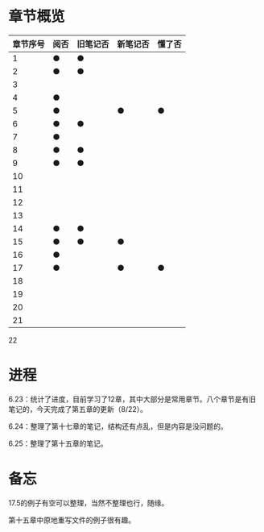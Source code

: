 # 章节概览

| 章节序号 | 阅否 | 旧笔记否 | 新笔记否 | 懂了否 |
| -------- | ---- | -------- | -------- | ------ |
| 1        | ●    | ●        |          |        |
| 2        | ●    | ●        |          |        |
| 3        |      |          |          |        |
| 4        | ●    |          |          |        |
| 5        | ●    |          | ●        | ●      |
| 6        | ●    | ●        |          |        |
| 7        | ●    |          |          |        |
| 8        | ●    | ●        |          |        |
| 9        | ●    | ●        |          |        |
| 10       |      |          |          |        |
| 11       |      |          |          |        |
| 12       |      |          |          |        |
| 13       |      |          |          |        |
| 14       | ●    | ●        |          |        |
| 15       | ●    | ●        | ●        |        |
| 16       | ●    |          |          |        |
| 17       | ●    |          | ●        | ●      |
| 18       |      |          |          |        |
| 19       |      |          |          |        |
| 20       |      |          |          |        |
| 21       |      |          |          |        |

22

# 进程

6.23：统计了进度，目前学习了12章，其中大部分是常用章节。八个章节是有旧笔记的，今天完成了第五章的更新（8/22）。

6.24：整理了第十七章的笔记，结构还有点乱，但是内容是没问题的。

6.25：整理了第十五章的笔记。



# 备忘

17.5的例子有空可以整理，当然不整理也行，随缘。

第十五章中原地重写文件的例子很有趣。







